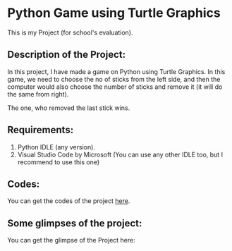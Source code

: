 # Python Game using Turtle Graphics
This is my Project (for school's evaluation).

## Description of the Project:
In this project, I have made a game on Python using Turtle Graphics. In this game, we need to choose the no of sticks from the left side, and then the computer would also choose the number of sticks and remove it (it will do the same from right).

The one, who removed the last stick wins.

## Requirements:
1. Python IDLE (any version).
2. Visual Studio Code by Microsoft (You can use any other IDLE too, but I recommend to use this one)

## Codes:
You can get the codes of the project [here](https://github.com/Subrat2006/Python-Game-using-Turtle-Graphics/blob/main/main.py).

## Some glimpses of the project:
You can get the glimpse of the Project here:
